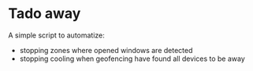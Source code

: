 # Tado away

A simple script to automatize:
- stopping zones where opened windows are detected
- stopping cooling when geofencing have found all devices to be away